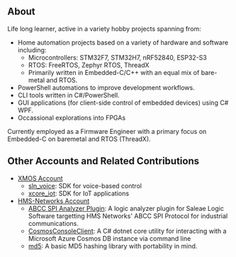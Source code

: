 ## About

Life long learner, active in a variety hobby projects spanning from:

* Home automation projects based on a variety of hardware and software including:
  * Microcontrollers: STM32F7, STM32H7, nRF52840, ESP32-S3
  * RTOS: FreeRTOS, Zephyr RTOS, ThreadX
  * Primarily written in Embedded-C/C++ with an equal mix of bare-metal and RTOS.
* PowerShell automations to improve development workflows.
* CLI tools written in C#/PowerShell.
* GUI applications (for client-side control of embedded devices) using C# WPF.
* Occassional explorations into FPGAs

Currently employed as a Firmware Engineer with a primary focus on Embedded-C on baremetal and RTOS (ThreadX).

## Other Accounts and Related Contributions

* [XMOS Account](https://github.com/jcarrier-xmos)
  * [sln_voice](https://github.com/xmos/sln_voice): SDK for voice-based control
  * [xcore_iot](https://github.com/xmos/xcore_iot): SDK for IoT applications
* [HMS-Networks Account](https://github.com/joca-hms)
  * [ABCC SPI Analyzer Plugin](https://github.com/hms-networks/AbccSpiAnalyzer): A logic analyzer plugin for Saleae Logic Software targetting HMS Networks' ABCC SPI Protocol for industrial communications.
  * [CosmosConsoleClient](https://github.com/hms-networks/CosmosConsoleClient): A C# dotnet core utility for interacting with a Microsoft Azure Cosmos DB instance via command line
  * [md5](https://github.com/hms-networks/md5): A basic MD5 hashing library with portability in mind.

<!--
**jjcarrier/jjcarrier** is a ✨ _special_ ✨ repository because its `README.md` (this file) appears on your GitHub profile.

Here are some ideas to get you started:

- 🔭 I’m currently working on ...
- 🌱 I’m currently learning ...
- 👯 I’m looking to collaborate on ...
- 🤔 I’m looking for help with ...
- 💬 Ask me about ...
- 📫 How to reach me: ...
- 😄 Pronouns: ...
- ⚡ Fun fact: ...
-->
